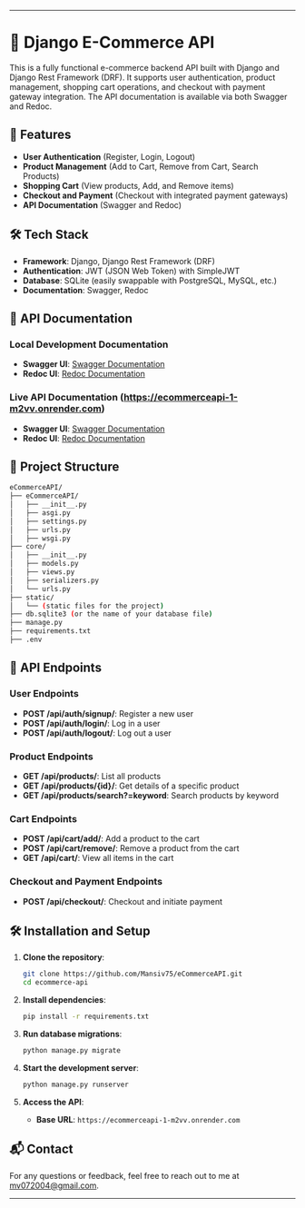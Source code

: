 
---

# 🛒 Django E-Commerce API

This is a fully functional e-commerce backend API built with Django and Django Rest Framework (DRF). It supports user authentication, product management, shopping cart operations, and checkout with payment gateway integration. The API documentation is available via both Swagger and Redoc.

## 🚀 Features

- **User Authentication** (Register, Login, Logout)
- **Product Management** (Add to Cart, Remove from Cart, Search Products)
- **Shopping Cart** (View products, Add, and Remove items)
- **Checkout and Payment** (Checkout with integrated payment gateways)
- **API Documentation** (Swagger and Redoc)

## 🛠️ Tech Stack

- **Framework**: Django, Django Rest Framework (DRF)
- **Authentication**: JWT (JSON Web Token) with SimpleJWT
- **Database**: SQLite (easily swappable with PostgreSQL, MySQL, etc.)
- **Documentation**: Swagger, Redoc

## 📄 API Documentation

### Local Development Documentation
- **Swagger UI**: [Swagger Documentation](http://127.0.0.1:8000/api/swagger/)
- **Redoc UI**: [Redoc Documentation](http://127.0.0.1:8000/api/redoc/)

### Live API Documentation (https://ecommerceapi-1-m2vv.onrender.com)
- **Swagger UI**: [Swagger Documentation](https://ecommerceapi-1-m2vv.onrender.com/api/swagger/)
- **Redoc UI**: [Redoc Documentation](https://ecommerceapi-1-m2vv.onrender.com/api/redoc/)

## 📂 Project Structure


```bash
eCommerceAPI/
├── eCommerceAPI/
│   ├── __init__.py
│   ├── asgi.py
│   ├── settings.py
│   ├── urls.py
│   ├── wsgi.py
├── core/
│   ├── __init__.py
│   ├── models.py
│   ├── views.py
│   ├── serializers.py
│   └── urls.py
├── static/
│   └── (static files for the project)
├── db.sqlite3 (or the name of your database file)
├── manage.py
├── requirements.txt
├── .env
```


## 📝 API Endpoints

### User Endpoints
- **POST /api/auth/signup/**: Register a new user
- **POST /api/auth/login/**: Log in a user
- **POST /api/auth/logout/**: Log out a user

### Product Endpoints
- **GET /api/products/**: List all products
- **GET /api/products/{id}/**: Get details of a specific product
- **GET /api/products/search?=keyword**: Search products by keyword

### Cart Endpoints
- **POST /api/cart/add/**: Add a product to the cart
- **POST /api/cart/remove/**: Remove a product from the cart
- **GET /api/cart/**: View all items in the cart

### Checkout and Payment Endpoints
- **POST /api/checkout/**: Checkout and initiate payment

## 🛠️ Installation and Setup

1. **Clone the repository**:
   ```bash
   git clone https://github.com/Mansiv75/eCommerceAPI.git
   cd ecommerce-api
   ```

2. **Install dependencies**:
   ```bash
   pip install -r requirements.txt
   ```

3. **Run database migrations**:
   ```bash
   python manage.py migrate
   ```

4. **Start the development server**:
   ```bash
   python manage.py runserver
   ```

5. **Access the API**:
   - **Base URL**: `https://ecommerceapi-1-m2vv.onrender.com`
   
## 📬 Contact

For any questions or feedback, feel free to reach out to me at [mv072004@gmail.com](mailto:mv072004@gmail.com).

---
